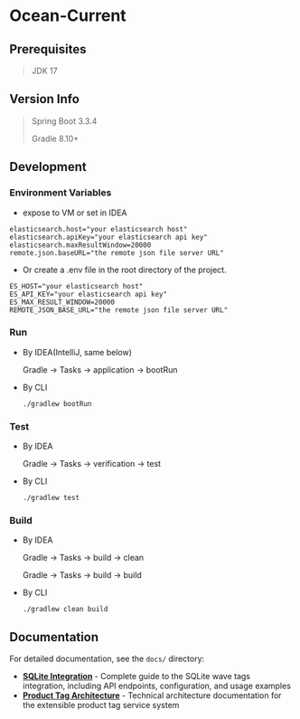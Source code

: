 # Ocean-Current

## Prerequisites

> JDK 17

## Version Info

> Spring Boot 3.3.4
>
> Gradle 8.10+

## Development

### Environment Variables

- expose to VM or set in IDEA

```shell
elasticsearch.host="your elasticsearch host"
elasticsearch.apiKey="your elasticsearch api key"
elasticsearch.maxResultWindow=20000
remote.json.baseURL="the remote json file server URL"
```

- Or create a .env file in the root directory of the project.

```text
ES_HOST="your elasticsearch host"
ES_API_KEY="your elasticsearch api key"
ES_MAX_RESULT_WINDOW=20000
REMOTE_JSON_BASE_URL="the remote json file server URL"
```

### Run

- By IDEA(IntelliJ, same below)

  Gradle -> Tasks -> application -> bootRun

- By CLI

  ```shell
  ./gradlew bootRun
  ```

### Test

- By IDEA

  Gradle -> Tasks -> verification -> test

- By CLI

  ```shell
  ./gradlew test
  ```

### Build

- By IDEA

  Gradle -> Tasks -> build -> clean

  Gradle -> Tasks -> build -> build

- By CLI

  ```shell
  ./gradlew clean build
  ```

## Documentation

For detailed documentation, see the `docs/` directory:

- **[SQLite Integration](docs/SQLITE_INTEGRATION.md)** - Complete guide to the SQLite wave tags integration, including API endpoints, configuration, and usage examples
- **[Product Tag Architecture](docs/PRODUCT_TAG_ARCHITECTURE.md)** - Technical architecture documentation for the extensible product tag service system
